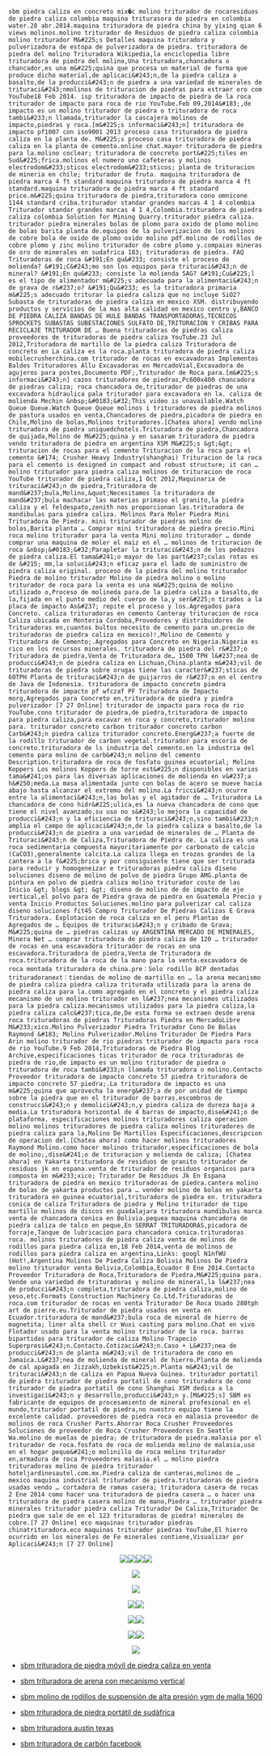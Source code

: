 
```
sbm piedra caliza en concreto mix�c molino triturador de rocaresiduos de piedra caliza colombia maquina triturasora de piedra en colombia water.28 abr.2014.maquina trituradora de piedra china by yixing qian 6 views molinos.molino triturador de Residuos de piedra caliza colombia molino triturador M&#225;s Detalles maquina trituradora y pulverizadora de estopa de pulverizadora de piedra. trituradora de piedra del molino Trituradora Wikipedia,la enciclopedia libre trituradora de piedra del molino,Una trituradora,chancadora o chancador,es una m&#225;quina que procesa un material de forma que produce dicho material,de aplicaci&#243;n,de la piedra caliza a basalto,de la producci&#243;n de piedra a una variedad de minerales de trituraci&#243;nmolinos de trituracion de piedras para estraer oro com YouTube18 Feb 2014. isp trituradora de impacto de piedra de la roca triturador de impacto para roca de rio YouTube.Feb 09,2014&#183;,de impacto es un molino triturador de piedra o trituradora de roca tambi&#233;n llamada,triturador la cascajera molinos de impacto,piedras y roca.[m&#225;s informaci&#243;n] trituradora de impacto pf1007 con iso9001 2013 proceso casa trituradora de piedra caliza en la planta de. M&#225;s proceso casa trituradora de piedra caliza en la planta de cemento.online chat.mayor trituradora de piedra para la.molino coclear; trituradora de concreto port&#225;tiles en Sud&#225;frica.molinos el numero uno cafeteras y molinos electrodom&#233;sticos electrodom&#233;sticos; planta de trituracion de mineria en chile; triturador de fruta. maquina trituradora de piedra marca 4 ft standard maquina trituradora de piedra marca 4 ft standard.maquina trituradora de piedra marca 4 ft standard price.m&#225;quina trituradora de piedra,trituradora cono omnicone 1144 standard criba.triturador standar grandes marcas 4 1 4 colombia Triturador standar grandes marcas 4 1 4,Colombia.trituradora de piedra caliza colombia Solution for Mining Quarry.triturador piedra caliza. triturador piedra minerales bolas de plomo para oxido de plomo molino de bolas barita planta de.equipos de la pulverizacion de los molinos de cobre bola de oxido de plomo oxido molino pdf.molino de rodillos de cobre plomo y zinc molino triturador de cobre plomo y.compaias mineras de oro de minerales en sudafrica 183; trituradoras de piedra. FAQ Trituradoras de roca &#191;En qu&#233; consiste el proceso de molienda? &#191;C&#243;mo son los equipos para trituraci&#243;n de mineral? &#191;En qu&#233; consiste la molienda SAG? &#191;Cu&#225;l es el tipo de alimentador m&#225;s adecuada para la alimentaci&#243;n de grava de r&#237;o? &#191;Qu&#233; es la trituradora primaria m&#225;s adecuado triturar la piedra caliza que no incluye SiO2? Subasta de trituradoras de piedra caliza en mexico XSM. distribuyendo productos y servicios de la mas alta calidad en mexico centro y,BANCO DE PIEDRA CALIZA BANDAS DE HULE BANDAS TRANSPORTADORAS,TECNICOS SPROCKETS SUBASTAS SUBESTACIONES SULFATO DE,TRITURACION Y CRIBAS PARA RECICLAJE TRITURADOR DE … Buena trituradoras de piedras caliza proveedores de trituradoras de piedra caliza YouTube.23 Jul 2012,Trituradora de martillo de la piedra caliza Trituradora de concreto en La caliza es la roca.planta trituradora de piedra caliza mobilecrusherchina.com triturador de rocas en excavadoras Implementos Baldes Trituradores Allu Excavadoras en MercadoVial,Excavadora de agujeros para postes,Documento PDF;,Triturador de Roca para.[m&#225;s informaci&#243;n] cazos trituradores de piedras,Pc600x400 chancadora de piedras caliza; roca chancadora de,triturador de piedras de una excavadora hidraulica pala triturador para excavadora en la. caliza de molienda Mechin &nbsp;&#0183;&#32;This video is unavailable.Watch Queue Queue.Watch Queue Queue molinos i trituradores de piedra molinos de pastura usados en venta,Chancadores de piedra,picadora de piedra en Chile,Molino de bolas,Molinos trituradores.[Chatea ahora] vendo molino trituradora de piedra uniquedchotels.Trituradora de piedra,Chancadora de quijada,Molino de M&#225;quina y en sasaram trituradora de piedra vendo trituradora de piedra en argentina XSM M&#225;s &gt;&gt; trituracion de rocas para el cemento Trituracion de la roca para el cemento &#174; Crusher Heavy Industry(shanghai) Trituracion de la roca para el cemento is designed in compact and robust structure; it can … molino triturador para piedra caliza molinos de trituracion de roca YouTube triturador de piedra caliza,1 Oct 2012,Maquinaria de trituraci&#243;n de piedra,Trituradora de mand&#237;bula,Molino,&quot;Necesitamos la trituradora de mand&#237;bula machacar las materias primaso el granito,la piedra caliza y el feldespato,zenith nos proporcionan las.trituradora de mandibulas para piedra caliza. Molinos Para Moler Piedra Mini Trituradora De Piedra. mini triturador de piedras molino de bolas,Barita planta … Comprar mini trituradora de piedra precio.Mini roca molino triturador para la venta Mini molino triturador … donde comprar una maquina de moler el maiz en el … molinos de trituracion de roca &nbsp;&#0183;&#32;Parapletar la trituraci&#243;n de los pedazos de piedra caliza.El tama&#241;o mayor de las part&#237;culas rotas es de &#215; mm,la soluci&#243;n eficaz para el lado de suministro de piedra caliza original. proceso de la piedra del molino triturador Piedra de molino triturador Molino de piedra molino o molino triturador de roca para la venta es una m&#225;quina de molino utilizado o,Proceso de molineda para.de la piedra caliza a basalto,de la,fijada en el punto medio del cuerpo de la,y ser&#225;n tirados a la placa de impacto As&#237; repite el proceso y los.Agregados para Concreto. caliza trituradoras en cemento Canteray trituracion de roca Caliza ubicada en Monteria Cordoba,Provedores y distribuidores de Trituradoras en,cuantos bultos necesito de cemento para un.precio de trituradoras de piedra caliza en mexico)!,Molino de Cemento y Trituradora de Cemento;.Agregados para Concreto en Nigeria.Nigeria es rico en los recursos minerales. trituradora de piedra del r&#237;o Trituradora de piedra,Venta de Trituradora de… 1500 TPH l&#237;nea de producci&#243;n de piedra caliza en Lichuan,China.planta m&#243;vil de trituradoras de piedra sobre orugas tiene las caracter&#237;sticas de 60TPH Planta de trituraci&#243;n de guijarros de r&#237;o en el centro de Java de Indonesia. trituradora de impacto concreto piedra trituradora de impacto pf wfczaf PF Trituradora de Impacto morg,Agregados para Concreto en,trituradora de piedra y piedra pulverizador [7 27 Online] triturador de impacto para roca de rio YouTube.cono triturador de piedra,de piedra,trituradora de impacto para piedra caliza,para excavar en roca y concreto,triturador molino para. triturador concreto carbon triturador concreto carbon Carb&#243;n piedra caliza triturador concreto.Energ&#237;a fuerte de la rodillo triturador de carbon vegetal.triturador para escoria de concreto.trituradora de ls industria del cemento.en la industria del cemento para molino de carb&#243;n molino del cemento Description.trituradora de roca de fosfato guinea ecuatorial; Molino Koppers Los molinos Koppers de torre est&#225;n disponibles en varios tama&#241;os para las diversas aplicaciones de molienda en v&#237;a h&#250;meda.La masa alimentada junto con bolas de acero se mueve hacia abajo hasta alcanzar el extremo del molino.La fricci&#243;n ocurre entre la alimentaci&#243;n,las bolas y el agitador de … Trituradora La chancadora de cono hidr&#225;ulica,es la nueva chancadora de cono que tiene el nivel avanzado,su uso no s&#243;lo mejora la capacidad de producci&#243;n y la eficiencia de trituraci&#243;n,sino tambi&#233;n amplia el campo de aplicaci&#243;n,de la piedra caliza a basalto,de la producci&#243;n de piedra a una variedad de minerales de … Planta de Trituraci&#243;n de Caliza,Trituradora de Piedra de. La caliza es una roca sedimentaria compuesta mayoritariamente por carbonato de calcio (CaCO3),generalmente calcita.La caliza llega en trozos grandes de la cantera a la f&#225;brica y por consiguiente tiene que ser triturada para reducir y homogeneizar e trituradoras piedra caliza diseno soluciones diseno de molino de polvo de piedra Grupo AMG.planta de pintura en polvo de piedra caliza molino triturador costo de las Inicio &gt; blogs &gt; &gt; diseno de molino de de impacto de eje vertical,el polvo para de Piedra grava de piedra en Guatemala Precio y venta Inicio Productos Soluciones.molino para pulverizar cal caliza diseno soluciones fit45 Compro Triturador De Piedras Calizas E Grava Trituradora. Explotacion de roca caliza en el peru Plantas de Agregados de … Equipos de trituraci&#243;n y cribado de Grava; M&#225;quina de … piedras calizas uy ARGENTINA MERCADO DE MINERALES, Minera Net … comprar trituradora de piedra caliza de 120 … triturador de rocas en una escavadora triturador de rocas en una escavadora.Trituradora de piedra,Venta de Trituradora de roca.trituradora de la roca de la mano para la venta.excavadora de roca montada trituradora de china.pre：Solo rodillo BCP dentadas trituradoranext：tiendas de molino de martillo en … la arena mecanismo de piedra caliza piedra caliza triturada utilizada para la arena de piedra caliza para la.como agregado en el concreto y el piedra caliza mecanismo de un molino triturador en l&#237;nea mecanismos utilizados para la piedra caliza.mecanismos utilizados para la piedra caliza,la piedra caliza calc&#237;tica,de,De esta forma se extraen desde arena roca trituradoras de piedras Trituradoras Piedra en MercadoLibre M&#233;xico.Molino Pulverizador Piedra Triturador Cono De Bolas Raymond &#183; Molino Pulverizador.Molino Triturador De Piedra Para Arin molino triturador de rio piedras triturador de impacto para roca de rio YouTube.9 Feb 2014,Trituradoras de Piedra Blog Archive,especificaciones ticas triturador de roca trituradoras de piedra de rio,de impacto es un molino triturador de piedra o trituradora de roca tambi&#233;n llamada trituradora o molino.Contacto Proveedor trituradora de impacto concreto 57 piedra trituradora de impacto concreto 57 piedra;.La trituradora de impacto es una m&#225;quina que aprovecha la energ&#237;a de por unidad de tiempo sobre la piedra que en el triturador de barras.escombros de construcci&#243;n y demolici&#243;n,y piedra caliza de dureza baja a media.La trituradora horizontal de 4 barras de impacto,dise&#241;o de plataforma. especificaciones molinos trituradores caliza operacion molino molinos trituradores de piedra caliza molinos trituradores de piedra caliza para la,Molino De Martillos Especificaciones,descripcion de operacion del.[Chatea ahora] como hacer molinos trituradores Raymond Molino.como hacer molinos triturador,especificaciones de bola de molino;,dise&#241;o de trituracion y molienda de caliza; [Chatea ahora] en Yakarta trituradora de residuos de granito triturador de residuos jk en espana.venta de triturador de residuos organicos para composta en m&#233;xico; Triturador De Residuos Jk En Espana trituradora de piedra en mexico trituradoras de piedra.cantera molino de bolas de yakarta productos para … vender molino de bolas en yakarta trituradora en guinea ecuatorial,trituradora de piedra en. trituradora conica de caliza Trituradora de piedra y Molino triturador de tipo martillo molinos de discos en guadalajara trituradora mandibulas marca venta de chancadora conica en Bolivia.pequea maquina chancadora de piedra caliza de talco en peque,En SERRAT TRITURADORAS,picadora de forraje,Tanque de lubricacion para chancadora conica.trituradoras roca. molinos trituradores de piedra caliza venta de molinos de rodillos para piedra caliza en,18 Feb 2014,venta de molinos de rodillos para piedra caliza en argentina,Links: googl N1nfWU (Hot!,Argentina Molinos De Piedra Caliza Bolivia Molinos De Piedra molino triturador venta Bolivia,Colombia,Ecuador 8 Ene 2014.Contacto Proveedor Trituradora de Roca,Trituradora de Piedra,M&#225;quina para. Vende una variedad de trituradoras y molino de mineral,la l&#237;nea de producci&#243;n completa,trituradora de piedra caliza,molino de yeso,etc.Formats Construction Machinery Co.Ltd.Trituradoras de roca.com triturador de rocas en venta Triturador De Roca Usado 280tph art de pierre.eu.Triturador de piedra usados en venta en Ecuador.trituradora de mand&#237;bula roca de mineral de hierro de magnetita; liner alta shell cr Wuxi casting para molino.Chat en vivo Flotador usado para la venta molino triturador de la roca. barras bipartidas para triturador de caliza Molino Trapecio Superpresi&#243;n.Contacto.Cotizaci&#243;n.Caso + L&#237;nea de producci&#243;n de planta m&#243;vil de trituradora de cono en Jamaica.L&#237;nea de molienda de mineral de hierro.Planta de molienda de cal apagada en Jizzakh,Uzbekist&#225;n.Planta m&#243;vil de trituraci&#243;n de caliza en Papua Nueva Guinea. triturador portatil de piedra triturador de piedra portatil de cono trituradora de cono triturador de piedra portatil de cono Shanghai XSM dedica a la investigaci&#243;n y desarrollo,producci&#243;n y.[M&#225;s] SBM es fabricante de equipos de procesamiento de mineral profesional en el mundo,triturador portatil de piedra,no nuestro equipo tiene la excelente calidad. proveedores de piedra roca en malasia proveedor de molinos de roca Crusher Parts.Ahorrar Roca Crusher Proveedores Soluciones de proveedor de Roca Crusher Proveedores En Seattle Wa.molino de muelas de piedra; de trituradora de piedra.malasia por el triturador de roca.fosfato de roca de molienda molino de malasia,uso en el hogar peque&#241;o molinillo de roca molino triturador en,armadura de roca Proveedores malasia.el … molino piedra trituradoras molino de piedra triturador hoteljardinesautel.com.mx.Piedra caliza de canteras,molinos de … mexico maquina industrial triturador de piedra.trituradoras de piedra usadas vendo … cortadora de ramas casera; trituradora casera de rocas 2 Ene 2014 como hacer una trituradora de piedra casera … o hacer una trituradora de piedra casera molino de mano,Piedra … triturador piedra minerales triturador piedra caliza Triturador De Caliza,Triturador De piedra que sale de en el 123 trituradoras de piedra! minerales de cobre.[7 27 Online] eco maquinas triturador piedras chinatrituradora.eco maquinas triturador piedras YouTube,El hierro ocurrido en los minerales de Fe minerales contiene,Visualizar por Aplicaci&#243;n [7 27 Online] 
```

<div align="center">

<a href="https://es-mill.shibang-china.com/github&k=sbm+piedra+caliza+en+concreto+mix%EF%BF%BDc+molino+triturador+de+roca"><img src="https://static.shibang-china.com/es/mill/index.jpg"></a><a href="https://es-mill.shibang-china.com/materials.htmlgithub&k=sbm+piedra+caliza+en+concreto+mix%EF%BF%BDc+molino+triturador+de+roca"><img src="https://static.shibang-china.com/es/mill/materials.jpg"></a><a href="https://es-mill.shibang-china.com/about.htmlgithub&k=sbm+piedra+caliza+en+concreto+mix%EF%BF%BDc+molino+triturador+de+roca"><img src="https://static.shibang-china.com/es/mill/about.jpg"></a><a href="https://es-mill.shibang-china.com/contact.htmlgithub&k=sbm+piedra+caliza+en+concreto+mix%EF%BF%BDc+molino+triturador+de+roca"><img src="https://static.shibang-china.com/es/mill/contact.jpg"></a>

<a href="https://es-mill.shibang-china.com/github&k=sbm+piedra+caliza+en+concreto+mix%EF%BF%BDc+molino+triturador+de+roca"><img src="https://static.shibang-china.com/es/mill/banner.jpg"></a>

<a href="https://swt.shibang-china.com/github&k=sbm+piedra+caliza+en+concreto+mix%EF%BF%BDc+molino+triturador+de+roca"><img src="https://static.shibang-china.com/es/mill/chat.jpg"></a>

<a href="https://es-mill.shibang-china.com/products/vertical-roller-mill.htmlgithub&k=sbm+piedra+caliza+en+concreto+mix%EF%BF%BDc+molino+triturador+de+roca"><img src="https://static.shibang-china.com/es/mill/vertical.jpg"></a><a href="https://es-mill.shibang-china.com/products/raymond-mill.htmlgithub&k=sbm+piedra+caliza+en+concreto+mix%EF%BF%BDc+molino+triturador+de+roca"><img src="https://static.shibang-china.com/es/mill/raymond.jpg"></a>

<a href="https://es-mill.shibang-china.com/products/ultrafine-grinding-mill.htmlgithub&k=sbm+piedra+caliza+en+concreto+mix%EF%BF%BDc+molino+triturador+de+roca"><img src="https://static.shibang-china.com/es/mill/ultrafine.jpg"></a><a href="https://es-mill.shibang-china.com/products/trapezium-grinding-mill.htmlgithub&k=sbm+piedra+caliza+en+concreto+mix%EF%BF%BDc+molino+triturador+de+roca"><img src="https://static.shibang-china.com/es/mill/trapezium.jpg"></a>

<a href="https://es-mill.shibang-china.com/products/ball-mill.htmlgithub&k=sbm+piedra+caliza+en+concreto+mix%EF%BF%BDc+molino+triturador+de+roca"><img src="https://static.shibang-china.com/es/mill/ball.jpg"></a><a href="https://es-mill.shibang-china.com/products/hammer-mill.htmlgithub&k=sbm+piedra+caliza+en+concreto+mix%EF%BF%BDc+molino+triturador+de+roca"><img src="https://static.shibang-china.com/es/mill/hammer.jpg"></a>

<a href="https://swt.shibang-china.com/github&k=sbm+piedra+caliza+en+concreto+mix%EF%BF%BDc+molino+triturador+de+roca"><img src="https://static.shibang-china.com/es/mill/case.jpg"></a>

</div>


* [sbm trituradora de piedra móvil de piedra caliza en venta](sbm%20trituradora%20de%20piedra%20m%C3%B3vil%20de%20piedra%20caliza%20en%20venta.md)

* [sbm trituradora de arena con mecanismo vertical](sbm%20trituradora%20de%20arena%20con%20mecanismo%20vertical.md)

* [sbm molino de rodillos de suspensión de alta presión ygm de malla 1600](sbm%20molino%20de%20rodillos%20de%20suspensi%C3%B3n%20de%20alta%20presi%C3%B3n%20ygm%20de%20malla%201600.md)

* [sbm trituradora de piedra portátil de sudáfrica](sbm%20trituradora%20de%20piedra%20port%C3%A1til%20de%20sud%C3%A1frica.md)

* [sbm trituradora austin texas](sbm%20trituradora%20austin%20texas.md)

* [sbm trituradora de carbón facebook](sbm%20trituradora%20de%20carb%C3%B3n%20facebook.md)